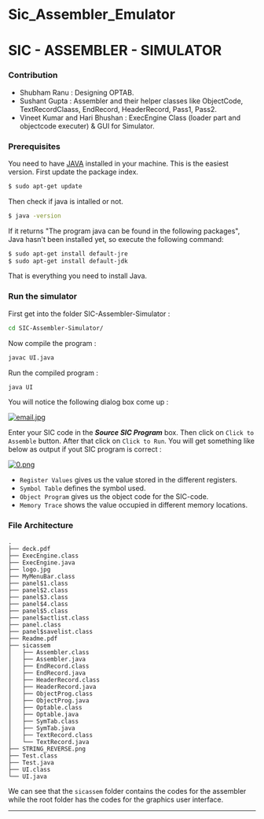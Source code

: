 # Sic_Assembler_Emulator
# SIC - ASSEMBLER - SIMULATOR

### Contribution
- Shubham Ranu : Designing OPTAB.
- Sushant Gupta : Assembler and their helper classes like ObjectCode, TextRecordClaass, EndRecord, HeaderRecord, Pass1, Pass2.
- Vineet Kumar and Hari Bhushan : ExecEngine Class (loader part and objectcode executer)  & GUI for Simulator.


### Prerequisites

You need to have [JAVA](https://www.java.com/en/) installed in your machine. This is the easiest version. First update the package index.
```sh
$ sudo apt-get update
```
Then check if java is intalled or not.
```sh
$ java -version
```
If it returns "The program java can be found in the following packages", Java hasn't been installed yet, so execute the following command:
```sh
$ sudo apt-get install default-jre
$ sudo apt-get install default-jdk
```
That is everything you need to install Java.

### Run the simulator
First get into the folder SIC-Assembler-Simulator :
```sh
cd SIC-Assembler-Simulator/
```
Now compile the program :
```sh
javac UI.java
```
Run the compiled program :
```sh
java UI
```
You will notice the following dialog box come up :

[![email.jpg](https://s21.postimg.org/g3fl4rc4n/email.jpg)](https://postimg.org/image/53udt5lpf/)

Enter your SIC code in the ***Source SIC Program*** box.
Then click on `Click to Assemble` button.
After that click on `Click to Run`.
You will get something like below as output if yout SIC program is correct :

[![0.png](https://s11.postimg.org/90vvy2mab/image.png)](https://postimg.org/image/nk30zhff3/)
 - `Register Values` gives us the value stored in the different registers.
 - `Symbol Table` defines the symbol used.
 - `Object Program` gives us the object code for the SIC-code.
 - `Memory Trace` shows the value occupied in different memory locations.
 
### File Architecture

```
.
├── deck.pdf
├── ExecEngine.class
├── ExecEngine.java
├── logo.jpg
├── MyMenuBar.class
├── panel$1.class
├── panel$2.class
├── panel$3.class
├── panel$4.class
├── panel$5.class
├── panel$actlist.class
├── panel.class
├── panel$savelist.class
├── Readme.pdf
├── sicassem
│   ├── Assembler.class
│   ├── Assembler.java
│   ├── EndRecord.class
│   ├── EndRecord.java
│   ├── HeaderRecord.class
│   ├── HeaderRecord.java
│   ├── ObjectProg.class
│   ├── ObjectProg.java
│   ├── Optable.class
│   ├── Optable.java
│   ├── SymTab.class
│   ├── SymTab.java
│   ├── TextRecord.class
│   └── TextRecord.java
├── STRING_REVERSE.png
├── Test.class
├── Test.java
├── UI.class
└── UI.java

```

We can see that the `sicassem` folder contains the codes for the assembler while the root folder has the codes for the graphics user interface.

___

 
